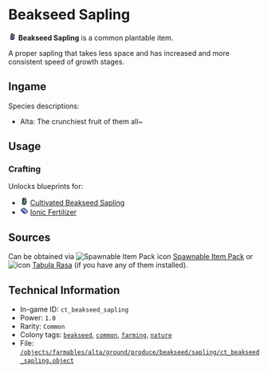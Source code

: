 # Beakseed Sapling

<img src="https://raw.githubusercontent.com/Ceterai/Enternia/main/objects/farmables/alta/ground/produce/beakseed/sapling/icon.png" alt="Beakseed Sapling icon" loading="lazy" height="16px" width="auto" /> **Beakseed Sapling** is a common plantable item.

A proper sapling that takes less space and has increased and more consistent speed of growth stages.

## Ingame

Species descriptions:

- Alta: The crunchiest fruit of them all~

## Usage

### Crafting

Unlocks blueprints for:

- <img src="https://raw.githubusercontent.com/Ceterai/Enternia/main/objects/farmables/alta/ground/produce/beakseed/cultivated/icon.png" alt="Cultivated Beakseed Sapling icon" loading="lazy" height="16px" width="auto" /> [Cultivated Beakseed Sapling](https://ceterai.github.io/MyEnternia/Wiki/CultivatedBeakseedSapling)
- <img src="https://raw.githubusercontent.com/Ceterai/Enternia/main/items/active/alta/tools/fertilize/ct_ionic_fertilizer.png" alt="Ionic Fertilizer icon" loading="lazy" height="16px" width="auto" /> [Ionic Fertilizer](https://ceterai.github.io/MyEnternia/Wiki/IonicFertilizer)

## Sources

Can be obtained via <img src="https://raw.githubusercontent.com/Silverfeelin/Starbound-SpawnableItemPack/master/interface/sip/iconSmall.png" alt="Spawnable Item Pack icon" width="18" height="14"/> [Spawnable Item Pack](https://steamcommunity.com/sharedfiles/filedetails/?id=733665104) or <img src="https://steamuserimages-a.akamaihd.net/ugc/263843960696222713/3EC9A7C005541F7D577EBCB8C5736B4EFC9973D6/" alt="icon" width="8" height="12"/> [Tabula Rasa](https://community.playstarbound.com/resources/the-tabula-rasa.3222/) (if you have any of them installed).

## Technical Information

- In-game ID: `ct_beakseed_sapling`
- Power: `1.0`
- Rarity: `Common`
- Colony tags: [`beakseed`](https://ceterai.github.io/MyEnternia/Wiki/Tags/Beakseed), [`common`](https://ceterai.github.io/MyEnternia/Wiki/Tags/Common), [`farming`](https://ceterai.github.io/MyEnternia/Wiki/Tags/Farming), [`nature`](https://ceterai.github.io/MyEnternia/Wiki/Tags/Nature)
- File: [`/objects/farmables/alta/ground/produce/beakseed/sapling/ct_beakseed_sapling.object`](https://github.com/Ceterai/Enternia/blob/main/objects/farmables/alta/ground/produce/beakseed/sapling/ct_beakseed_sapling.object)
